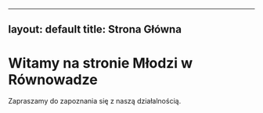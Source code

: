 
---
layout: default
title: Strona Główna
---
# Witamy na stronie Młodzi w Równowadze

Zapraszamy do zapoznania się z naszą działalnością.